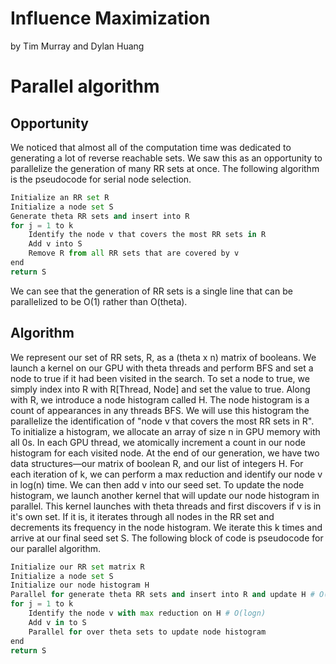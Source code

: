 # Influence Maximization
by Tim Murray and Dylan Huang

# Parallel algorithm
## Opportunity
We noticed that almost all of the computation time was dedicated to generating
a lot of reverse reachable sets. We saw this as an opportunity to parallelize
the generation of many RR sets at once. The following algorithm is the
pseudocode for serial node selection. 

```python
Initialize an RR set R
Initialize a node set S
Generate theta RR sets and insert into R
for j = 1 to k
    Identify the node v that covers the most RR sets in R
    Add v into S
    Remove R from all RR sets that are covered by v
end
return S
```

We can see that the generation of RR sets is a single line that can be
parallelized to be O(1) rather than O(theta).

## Algorithm
We represent our set of RR sets, R, as a (theta x n) matrix of booleans. We
launch a kernel on our GPU with theta threads and perform BFS and set a node to
true if it had been visited in the search. To set a node to true, we simply
index into R with R[Thread, Node] and set the value to true. Along with R, we
introduce a node histogram called H. The node histogram is a count of
appearances in any threads BFS. We will use this histogram the parallelize the
identification of "node v that covers the most RR sets in R". To initialize a
histogram, we allocate an array of size n in GPU memory with all 0s. In each GPU
thread, we atomically increment a count in our node histogram for each visited
node. At the end of our generation, we have two data structures—our matrix of
boolean R, and our list of integers H. For each iteration of k, we can perform a
max reduction and identify our node v in log(n) time. We can then add v into our
seed set. To update the node histogram, we launch another kernel that will
update our node histogram in parallel. This kernel launches with theta threads
and first discovers if v is in it's own set. If it is, it iterates through all
nodes in the RR set and decrements its frequency in the node histogram. We
iterate this k times and arrive at our final seed set S. The following block of
code is pseudocode for our parallel algorithm.

```python
Initialize our RR set matrix R
Initialize a node set S
Initialize our node histogram H
Parallel for generate theta RR sets and insert into R and update H # O(1)
for j = 1 to k
    Identify the node v with max reduction on H # O(logn)
    Add v in to S
    Parallel for over theta sets to update node histogram
end
return S
```
